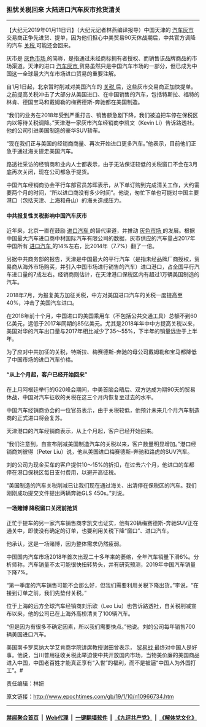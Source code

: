 ### 担忧关税回来 大陆进口汽车灰市抢货清关
------------------------

<p>
 【大纪元2019年01月11日讯】（大纪元记者林燕编译报导）中国天津的
 <a href="http://www.epochtimes.com/gb/tag/%E6%B1%BD%E8%BD%A6%E7%81%B0%E5%B8%82.html">
  汽车灰市
 </a>
 交易商正争先进货、提单，因为他们担心中美贸易90天休战期后，中共官方调降的汽车
 <a href="http://www.epochtimes.com/gb/tag/%E5%85%B3%E7%A8%8E.html">
  关税
 </a>
 可能还会回来。
</p>
<p>
 灰市是
 <a href="http://www.epochtimes.com/gb/tag/%E7%81%B0%E8%89%B2%E5%B8%82%E5%9C%BA.html">
  灰色市场
 </a>
 的简称，是指通过未经商标拥有者授权、而销售该品牌商品的市场渠道。天津的进口
 <a href="http://www.epochtimes.com/gb/tag/%E6%B1%BD%E8%BD%A6%E7%81%B0%E5%B8%82.html">
  汽车灰市
 </a>
 贸易虽然只是中国汽车市场的一部分，但已成为中国这一全球最大汽车市场进口贸易的重要注解。
</p>
<p>
 自1月1日起，北京暂时削减对美国汽车的
 <a href="http://www.epochtimes.com/gb/tag/%E5%85%B3%E7%A8%8E.html">
  关税
 </a>
 后，这些灰市交易商正加快提单。之前提高关税冲击了大部分从美国进口、在中国销售的汽车，包括特斯拉、福特的林肯、德国宝马和戴姆勒的梅赛德斯-奔驰都在美国制造。
</p>
<p>
 “我们的业务在2018年受到严重打击、销售额急剧下降，我们被迫把车停在保税区内以等待关税调降。”天津港一家灰市汽车经销商李凯文（Kevin Li）告诉路透社。他的公司引进美国制造的豪华SUV轿车。
</p>
<p>
 “现在我们正与美国的经销商商量、再次开始进口更多汽车。”他表示，目前他们正急于通过海关提走美国汽车。
</p>
<p>
 路透社采访的经销商和业内人士都表示，由于无法保证较低的关税窗口不会在3月底再次关闭，现在公司都急于提货。
</p>
<p>
 中国汽车经销商协会平行车部官员苏晖表示，从下单订购到完成清关工作，大约需要两个月的时间，“所以进口商没有多少时间”。他说，匆忙下单也可能对中国主要港口（包括天津、上海和舟山）的海关造成压力。
</p>
<h4>
 中共报复性关税影响中国汽车灰市
</h4>
<p>
 近年来，北京一直在鼓励
 <a href="http://www.epochtimes.com/gb/tag/%E8%BF%9B%E5%8F%A3%E6%B1%BD%E8%BD%A6.html">
  进口汽车
 </a>
 的替代渠道，并推动
 <a href="http://www.epochtimes.com/gb/tag/%E7%81%B0%E8%89%B2%E5%B8%82%E5%9C%BA.html">
  灰色市场
 </a>
 的发展。根据中国最大汽车进口商中材国际汽车有限公司的数据，灰市供应的汽车量占2017年中国所有
 <a href="http://www.epochtimes.com/gb/tag/%E8%BF%9B%E5%8F%A3%E6%B1%BD%E8%BD%A6.html">
  进口汽车
 </a>
 的14%左右，比2014年（7.7%）翻了一倍。
</p>
<p>
 另据中共商务部的报告，天津是中国最大的平行汽车（是指未经品牌厂商授权，贸易商从海外市场购买，并引入中国市场进行销售的汽车）进口港口，占全国平行汽车进口量的7成左右。经销商则估计，在天津港口保税区内有超过1万辆美国制造的汽车。
</p>
<p>
 2018年7月，为报复美方加征关税，中方对美国进口汽车的关税一度提高至40%，冲击了美国汽车进口。
</p>
<p>
 在2018年前十个月，中国进口的美国乘用车（不包括公共交通工具）总额不到60亿美元，远低于2017年同期的85亿美元。尤其是2018年年中中方提高关税以来，美国对华的汽车出口量与2017年相比减少了35～55%，下半年的销量远逊于上半年。
</p>
<p>
 为了应对中共加征的关税，特斯拉、梅赛德斯-奔驰的母公司戴姆勒和宝马都降低了中国市场的进口汽车价格。
</p>
<h4>
 “从上个月起，客户已经开始回来”
</h4>
<p>
 在上月阿根廷举行的G20峰会期间，中美首脑会晤后、双方达成为期90天的贸易休战，中国对汽车征收的关税在这三个月内恢复至过去的水平。
</p>
<p>
 中国汽车经销商协会的一位官员表示，由于关税较低，他预计未来几个月汽车制造商的正式进口将会复苏。
</p>
<p>
 天津港口的汽车经销商表示，从上个月起，客户已经开始回来。
</p>
<p>
 “我们注意到，自宣布削减美国制造汽车的关税以来，客户数量明显增加。”港口经销商刘彼得（Peter Liu）说，他从美国进口梅赛德斯-奔驰和路虎的SUV汽车。
</p>
<p>
 刘的公司为现金买车的客户提供10～15%的折扣，在过去六个月，他进口的车都停在港口保税区每日支付费用，以避开高征税。
</p>
<p>
 “美国制造的汽车关税削减已让我们现在通过海关、出清停在保税区的汽车。我们刚刚成功提交文件提出两辆奔驰GLS 450s。”刘说。
</p>
<h4>
 一场赌博 降税窗口关闭前抢货
</h4>
<p>
 正忙于提车的另一家汽车销售商李凯文也证实，他有20辆梅赛德斯-奔驰SUV正在通关中，即使没有确定的订单，也要利用关税下降“窗口”、进口汽车。
</p>
<p>
 他承认，这是一场赌博，因为整体需求仍然疲弱。
</p>
<p>
 中国国内汽车市场2018年首次出现二十多年来的萎缩，全年汽车销量下滑6%。分析师称，汽车销量不太可能很快扭转势头，并有研究预测，2019年中国汽车销量下降7%。
</p>
<p>
 “第一季度的汽车销售可能不会那么好，但我们需要利用关税下降出货。”李说，“在接到订单之前，我们先垫付关税。”
</p>
<p>
 位于上海的远方全球汽车经销商刘乐欧（Leo Liu）也告诉路透社，自关税削减宣布以来，他的公司已在上海外高桥清关了100辆汽车。
</p>
<p>
 “但是因为有很多不确定因素，所以我们需要快点。”他说。刘的公司每年销售700辆美国进口汽车。
</p>
<p>
 美国南卡罗莱纳大学艾肯商学院讲席教授谢田曾表示，
 <a href="http://www.epochtimes.com/gb/tag/%E8%B4%B8%E6%98%93%E6%88%98.html">
  贸易战
 </a>
 最终对中国人是好事。他说，当川普用征收关税此举迫使中共开放国内市场，当物美价廉的美国商品进入中国，中国老百姓才能真正享有“入世”的福利，而不是被逼“中国人为外国打工”。#
</p>
<p>
 责任编辑：林妍
</p>

原文链接：http://www.epochtimes.com/gb/19/1/10/n10966734.htm


------------------------
#### [禁闻聚合首页](https://github.com/gfw-breaker/banned-news/blob/master/README.md) &nbsp;|&nbsp; [Web代理](https://github.com/gfw-breaker/open-proxy/blob/master/README.md) &nbsp;|&nbsp; [一键翻墙软件](https://github.com/gfw-breaker/nogfw/blob/master/README.md) &nbsp;|&nbsp; [《九评共产党》](https://github.com/gfw-breaker/9ping.md/blob/master/README.md#九评之一评共产党是什么) &nbsp;|&nbsp; [《解体党文化》](https://github.com/gfw-breaker/jtdwh.md/blob/master/README.md#绪论)